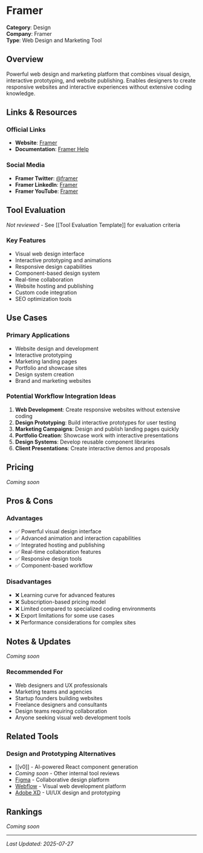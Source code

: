 # Framer

**Category**: Design  
**Company**: Framer  
**Type**: Web Design and Marketing Tool  

## Overview

Powerful web design and marketing platform that combines visual design, interactive prototyping, and website publishing. Enables designers to create responsive websites and interactive experiences without extensive coding knowledge.

## Links & Resources

### Official Links
- **Website**: [Framer](https://framer.com/)
- **Documentation**: [Framer Help](https://help.framer.com/)

### Social Media
- **Framer Twitter**: [@framer](https://twitter.com/framer)
- **Framer LinkedIn**: [Framer](https://www.linkedin.com/company/framer/)
- **Framer YouTube**: [Framer](https://www.youtube.com/c/Framer)

## Tool Evaluation

*Not reviewed* - See [[Tool Evaluation Template]] for evaluation criteria

### Key Features
- Visual web design interface
- Interactive prototyping and animations
- Responsive design capabilities
- Component-based design system
- Real-time collaboration
- Website hosting and publishing
- Custom code integration
- SEO optimization tools

## Use Cases

### Primary Applications
- Website design and development
- Interactive prototyping
- Marketing landing pages
- Portfolio and showcase sites
- Design system creation
- Brand and marketing websites

### Potential Workflow Integration Ideas
1. **Web Development**: Create responsive websites without extensive coding
2. **Design Prototyping**: Build interactive prototypes for user testing
3. **Marketing Campaigns**: Design and publish landing pages quickly
4. **Portfolio Creation**: Showcase work with interactive presentations
5. **Design Systems**: Develop reusable component libraries
6. **Client Presentations**: Create interactive demos and proposals

## Pricing

*Coming soon*

## Pros & Cons

### Advantages
- ✅ Powerful visual design interface
- ✅ Advanced animation and interaction capabilities
- ✅ Integrated hosting and publishing
- ✅ Real-time collaboration features
- ✅ Responsive design tools
- ✅ Component-based workflow

### Disadvantages
- ❌ Learning curve for advanced features
- ❌ Subscription-based pricing model
- ❌ Limited compared to specialized coding environments
- ❌ Export limitations for some use cases
- ❌ Performance considerations for complex sites

## Notes & Updates

*Coming soon*

### Recommended For
- Web designers and UX professionals
- Marketing teams and agencies
- Startup founders building websites
- Freelance designers and consultants
- Design teams requiring collaboration
- Anyone seeking visual web development tools

## Related Tools

### Design and Prototyping Alternatives
- [[v0]] - AI-powered React component generation
- *Coming soon* - Other internal tool reviews
- [Figma](https://figma.com) - Collaborative design platform
- [Webflow](https://webflow.com) - Visual web development platform
- [Adobe XD](https://adobe.com/products/xd.html) - UI/UX design and prototyping

## Rankings

*Coming soon*

---

*Last Updated: 2025-07-27*